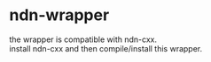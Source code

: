 # ndn-wrapper
the wrapper is compatible with ndn-cxx.<br />
install ndn-cxx and then compile/install this wrapper.
